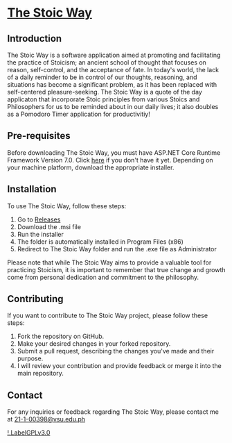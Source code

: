 # [The Stoic Way](https://github.com/PakYouMu/The-Stoic-Way/assets/115514634/6f346b58-92ae-4c16-b50c-8f9c1ca5ea2f)


## Introduction
The Stoic Way is a software application aimed at promoting and facilitating the practice of Stoicism; an ancient school of thought that focuses on reason, self-control, and the acceptance of fate. In today's world, the lack of a daily reminder to be in control of our thoughts, reasoning, and situations has become a significant problem, as it has been replaced with self-centered pleasure-seeking. The Stoic Way is a quote of the day applicaton that incorporate Stoic principles from various Stoics and Philosophers for us to be reminded about in our daily lives; it also doubles as a Pomodoro Timer application for productivitiy!

## Pre-requisites
Before downloading The Stoic Way, you must have ASP.NET Core Runtime Framework Version 7.0. Click [here](https://dotnet.microsoft.com/en-us/download/dotnet/7.0) if you don't have it yet. Depending on your machine platform, download the appropriate installer.  

## Installation
To use The Stoic Way, follow these steps:

1. Go to [Releases](https://github.com/PakYouMu/The-Stoic-Way/releases)
2. Download the .msi file
3. Run the installer
4. The folder is automatically installed in Program Files (x86)
5. Redirect to The Stoic Way folder and run the .exe file as Administrator
  
Please note that while The Stoic Way aims to provide a valuable tool for practicing Stoicism, it is important to remember that true change and growth come from personal dedication and commitment to the philosophy.

## Contributing
If you want to contribute to The Stoic Way project, please follow these steps:

1. Fork the repository on GitHub.
2. Make your desired changes in your forked repository.
3. Submit a pull request, describing the changes you've made and their purpose.
4. I will review your contribution and provide feedback or merge it into the main repository.

## Contact
For any inquiries or feedback regarding The Stoic Way, please contact me at 21-1-00398@vsu.edu.ph

[!.LabelGPLv3.0](https://img.shields.io/badge/License-GPLv3-blue?style=for-the-badge&logo=gnu)
